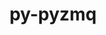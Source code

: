 ---
title: "py-pyzmq"
layout: cache
categories: [package, develop]
meta: {"compilers": ["gcc@11.1.0", "gcc@11.4.0", "gcc@9.4.0", "intel-oneapi-compilers@2025.1.0"], "num_specs": 74, "num_specs_by_stack": {"data-vis-sdk": 7, "e4s": 22, "e4s-neoverse-v2": 22, "e4s-neoverse_v1": 12, "e4s-oneapi": 6, "e4s-power": 5, "root": 74}, "oss": ["ubuntu20.04", "ubuntu22.04"], "platforms": ["linux"], "stacks": ["data-vis-sdk", "e4s", "e4s-neoverse-v2", "e4s-neoverse_v1", "e4s-oneapi", "e4s-power", "root"], "targets": ["neoverse_v1", "neoverse_v2", "ppc64le", "x86_64_v3"], "versions": ["17.1.2", "26.2.0"]}
spec_details: [{"compiler": "gcc@11.4.0", "hash": "2aina4bdwgfiwrukkw7th7qi44r7qwib", "os": "ubuntu22.04", "platform": "linux", "size": "-", "stacks": ["e4s", "root"], "target": "x86_64_v3", "variants": ["build_system=python_pip"], "versions": ["17.1.2"]}, {"compiler": "gcc@11.4.0", "hash": "2tabwygglg6hx7prpxkjxqmy35dxiruu", "os": "ubuntu22.04", "platform": "linux", "size": "-", "stacks": ["e4s", "root"], "target": "x86_64_v3", "variants": ["build_system=python_pip"], "versions": ["17.1.2"]}, {"compiler": "gcc@11.4.0", "hash": "2vd2x2rdp2bacmrbq5wunrhtws6dyjn6", "os": "ubuntu22.04", "platform": "linux", "size": "-", "stacks": ["e4s-neoverse-v2", "root"], "target": "neoverse_v2", "variants": ["build_system=python_pip"], "versions": ["26.2.0"]}, {"compiler": "gcc@11.4.0", "hash": "3scawm6hgjjj6u2iz6funfebfi26cu5a", "os": "ubuntu22.04", "platform": "linux", "size": "-", "stacks": ["e4s", "root"], "target": "x86_64_v3", "variants": ["build_system=python_pip"], "versions": ["26.2.0"]}, {"compiler": "gcc@9.4.0", "hash": "3ugiafbokcx6nlbud3jbcpdjyluckcir", "os": "ubuntu20.04", "platform": "linux", "size": "-", "stacks": ["e4s-power", "root"], "target": "ppc64le", "variants": ["build_system=python_pip"], "versions": ["26.2.0"]}, {"compiler": "gcc@11.4.0", "hash": "4257b5n5qjlgorn2lnycsjnpjdhe5da3", "os": "ubuntu22.04", "platform": "linux", "size": "-", "stacks": ["e4s-neoverse-v2", "root"], "target": "neoverse_v2", "variants": ["build_system=python_pip"], "versions": ["26.2.0"]}, {"compiler": "gcc@11.4.0", "hash": "4b56cp7l7eghndepvptjp7kwwt67rfjk", "os": "ubuntu22.04", "platform": "linux", "size": "-", "stacks": ["e4s-neoverse-v2", "root"], "target": "neoverse_v2", "variants": ["build_system=python_pip"], "versions": ["26.2.0"]}, {"compiler": "gcc@11.4.0", "hash": "4eik4cmf4zmbefhkskbgsavjsrlxtbmb", "os": "ubuntu22.04", "platform": "linux", "size": "-", "stacks": ["e4s-neoverse-v2", "root"], "target": "neoverse_v2", "variants": ["build_system=python_pip"], "versions": ["17.1.2"]}, {"compiler": "gcc@11.4.0", "hash": "5dyulc4cxj2dscjch6gj26rkh24xlc7a", "os": "ubuntu22.04", "platform": "linux", "size": "-", "stacks": ["e4s-neoverse_v1", "root"], "target": "neoverse_v1", "variants": ["build_system=python_pip"], "versions": ["26.2.0"]}, {"compiler": "gcc@11.4.0", "hash": "5e2m2pgs2kr7ubgzjincoiwbedccsmqm", "os": "ubuntu22.04", "platform": "linux", "size": "-", "stacks": ["e4s", "root"], "target": "x86_64_v3", "variants": ["build_system=python_pip"], "versions": ["26.2.0"]}, {"compiler": "gcc@11.4.0", "hash": "5f54tcur2lsf4bda6fdpqik5y4rlvtag", "os": "ubuntu22.04", "platform": "linux", "size": "-", "stacks": ["e4s-neoverse_v1", "root"], "target": "neoverse_v1", "variants": ["build_system=python_pip"], "versions": ["26.2.0"]}, {"compiler": "gcc@11.4.0", "hash": "6g4iq4jd5vybw7md6l3456pgis7xpvna", "os": "ubuntu22.04", "platform": "linux", "size": "-", "stacks": ["e4s", "root"], "target": "x86_64_v3", "variants": ["build_system=python_pip"], "versions": ["17.1.2"]}, {"compiler": "gcc@9.4.0", "hash": "6rc7b2mvg7y5anyvrrp7c3hvrbr3wvxd", "os": "ubuntu20.04", "platform": "linux", "size": "-", "stacks": ["e4s-power", "root"], "target": "ppc64le", "variants": ["build_system=python_pip"], "versions": ["17.1.2"]}, {"compiler": "gcc@11.4.0", "hash": "75zyy6cfygc6635wnz6ofy33ucbaywra", "os": "ubuntu22.04", "platform": "linux", "size": "-", "stacks": ["e4s-neoverse_v1", "root"], "target": "neoverse_v1", "variants": ["build_system=python_pip"], "versions": ["17.1.2"]}, {"compiler": "gcc@11.4.0", "hash": "7eib54spqogialkl35p7ttkrgam7d2ax", "os": "ubuntu22.04", "platform": "linux", "size": "-", "stacks": ["e4s-neoverse-v2", "root"], "target": "neoverse_v2", "variants": ["build_system=python_pip"], "versions": ["26.2.0"]}, {"compiler": "gcc@11.4.0", "hash": "7q4e4tqpak3iyk5oayxemsea57xc54xr", "os": "ubuntu22.04", "platform": "linux", "size": "-", "stacks": ["e4s-neoverse_v1", "root"], "target": "neoverse_v1", "variants": ["build_system=python_pip"], "versions": ["26.2.0"]}, {"compiler": "gcc@11.4.0", "hash": "atrq36ama6u2jhvk6kg3q463vion4vpv", "os": "ubuntu22.04", "platform": "linux", "size": "-", "stacks": ["e4s", "root"], "target": "x86_64_v3", "variants": ["build_system=python_pip"], "versions": ["26.2.0"]}, {"compiler": "intel-oneapi-compilers@2025.1.0", "hash": "bte6sq2mg3mih22cmrdnyvl6cmxnlf77", "os": "ubuntu22.04", "platform": "linux", "size": "-", "stacks": ["e4s-oneapi", "root"], "target": "x86_64_v3", "variants": ["build_system=python_pip"], "versions": ["17.1.2"]}, {"compiler": "gcc@11.1.0", "hash": "btij3md3qsclr7losaf5hxs7kuppexri", "os": "ubuntu20.04", "platform": "linux", "size": "-", "stacks": ["data-vis-sdk", "root"], "target": "x86_64_v3", "variants": ["build_system=python_pip"], "versions": ["26.2.0"]}, {"compiler": "gcc@11.4.0", "hash": "do36s2wjelsmzekkwi2x7sxdmhaabztj", "os": "ubuntu22.04", "platform": "linux", "size": "-", "stacks": ["e4s", "root"], "target": "x86_64_v3", "variants": ["build_system=python_pip"], "versions": ["26.2.0"]}, {"compiler": "gcc@11.4.0", "hash": "ehb2quaeghhtusvk753lup3u3ze67mrh", "os": "ubuntu22.04", "platform": "linux", "size": "-", "stacks": ["e4s-neoverse-v2", "root"], "target": "neoverse_v2", "variants": ["build_system=python_pip"], "versions": ["26.2.0"]}, {"compiler": "gcc@11.4.0", "hash": "eitwzonexlucefuy72rujdzz4yxfffzd", "os": "ubuntu22.04", "platform": "linux", "size": "-", "stacks": ["e4s", "root"], "target": "x86_64_v3", "variants": ["build_system=python_pip"], "versions": ["26.2.0"]}, {"compiler": "intel-oneapi-compilers@2025.1.0", "hash": "f72tj2bxhsgxidr5332rwf4ceczu4k4p", "os": "ubuntu22.04", "platform": "linux", "size": "-", "stacks": ["e4s-oneapi", "root"], "target": "x86_64_v3", "variants": ["build_system=python_pip"], "versions": ["17.1.2"]}, {"compiler": "intel-oneapi-compilers@2025.1.0", "hash": "fukryxttkfapvidav5n5nphekmnaatrf", "os": "ubuntu22.04", "platform": "linux", "size": "-", "stacks": ["e4s-oneapi", "root"], "target": "x86_64_v3", "variants": ["build_system=python_pip"], "versions": ["17.1.2"]}, {"compiler": "gcc@9.4.0", "hash": "ged2bvyxb5cgzlngbrlkiwtkbz4ztsm6", "os": "ubuntu20.04", "platform": "linux", "size": "-", "stacks": ["e4s-power", "root"], "target": "ppc64le", "variants": ["build_system=python_pip"], "versions": ["26.2.0"]}, {"compiler": "gcc@11.4.0", "hash": "hdusrm5ofgymocfeia3nvtraefedfd27", "os": "ubuntu22.04", "platform": "linux", "size": "-", "stacks": ["e4s", "root"], "target": "x86_64_v3", "variants": ["build_system=python_pip"], "versions": ["26.2.0"]}, {"compiler": "gcc@11.4.0", "hash": "hux7r4okhanoscqxl457sqxi76l446aa", "os": "ubuntu22.04", "platform": "linux", "size": "-", "stacks": ["e4s-neoverse-v2", "root"], "target": "neoverse_v2", "variants": ["build_system=python_pip"], "versions": ["17.1.2"]}, {"compiler": "gcc@9.4.0", "hash": "huzllifuec2taogszphkeoamwahsvveg", "os": "ubuntu20.04", "platform": "linux", "size": "-", "stacks": ["e4s-power", "root"], "target": "ppc64le", "variants": ["build_system=python_pip"], "versions": ["26.2.0"]}, {"compiler": "intel-oneapi-compilers@2025.1.0", "hash": "iqgnp4icest2iyfefle33iyxt3r7elfx", "os": "ubuntu22.04", "platform": "linux", "size": "-", "stacks": ["e4s-oneapi", "root"], "target": "x86_64_v3", "variants": ["build_system=python_pip"], "versions": ["17.1.2"]}, {"compiler": "gcc@11.4.0", "hash": "iycofr6mf2arpgdz5hsocmycueztgxoq", "os": "ubuntu22.04", "platform": "linux", "size": "-", "stacks": ["e4s-neoverse_v1", "root"], "target": "neoverse_v1", "variants": ["build_system=python_pip"], "versions": ["26.2.0"]}, {"compiler": "gcc@11.1.0", "hash": "j3aqiayg5vwquxcy2kkzrso67eg2nzc3", "os": "ubuntu20.04", "platform": "linux", "size": "-", "stacks": ["data-vis-sdk", "root"], "target": "x86_64_v3", "variants": ["build_system=python_pip"], "versions": ["26.2.0"]}, {"compiler": "gcc@11.4.0", "hash": "jrbab7mobcfcwjse4ovdp62jcqs4dn3e", "os": "ubuntu22.04", "platform": "linux", "size": "-", "stacks": ["e4s-neoverse_v1", "root"], "target": "neoverse_v1", "variants": ["build_system=python_pip"], "versions": ["17.1.2"]}, {"compiler": "gcc@11.4.0", "hash": "jtu2mk5zp3ncty4h67pmbolpaatsqjxu", "os": "ubuntu22.04", "platform": "linux", "size": "-", "stacks": ["e4s-neoverse-v2", "root"], "target": "neoverse_v2", "variants": ["build_system=python_pip"], "versions": ["17.1.2"]}, {"compiler": "gcc@11.4.0", "hash": "jtzpwzcz4sacpt5h6nzdb2daoctmudts", "os": "ubuntu22.04", "platform": "linux", "size": "-", "stacks": ["e4s-neoverse-v2", "root"], "target": "neoverse_v2", "variants": ["build_system=python_pip"], "versions": ["26.2.0"]}, {"compiler": "gcc@11.1.0", "hash": "jyitd24wfoxgfkg6xpmcnd4c75rbrz55", "os": "ubuntu20.04", "platform": "linux", "size": "-", "stacks": ["data-vis-sdk", "root"], "target": "x86_64_v3", "variants": ["build_system=python_pip"], "versions": ["26.2.0"]}, {"compiler": "intel-oneapi-compilers@2025.1.0", "hash": "kai7pok3scn4plygotgcksvs2qur6op6", "os": "ubuntu22.04", "platform": "linux", "size": "-", "stacks": ["e4s-oneapi", "root"], "target": "x86_64_v3", "variants": ["build_system=python_pip"], "versions": ["17.1.2"]}, {"compiler": "gcc@11.4.0", "hash": "kgqrq3sllg7x7xy2nl67ygwognz3ztgp", "os": "ubuntu22.04", "platform": "linux", "size": "-", "stacks": ["e4s-neoverse-v2", "root"], "target": "neoverse_v2", "variants": ["build_system=python_pip"], "versions": ["26.2.0"]}, {"compiler": "gcc@11.4.0", "hash": "kipv4sk2ufdn3o2uak4e5g2ooiq64y42", "os": "ubuntu22.04", "platform": "linux", "size": "-", "stacks": ["e4s-neoverse-v2", "root"], "target": "neoverse_v2", "variants": ["build_system=python_pip"], "versions": ["26.2.0"]}, {"compiler": "gcc@11.4.0", "hash": "klbkillbcvxsdqpcbmuvkqsrbh2pstpa", "os": "ubuntu22.04", "platform": "linux", "size": "-", "stacks": ["e4s-neoverse-v2", "root"], "target": "neoverse_v2", "variants": ["build_system=python_pip"], "versions": ["26.2.0"]}, {"compiler": "gcc@11.4.0", "hash": "ksau2a2az5nluubyaw2e7slmbxa733ap", "os": "ubuntu22.04", "platform": "linux", "size": "-", "stacks": ["e4s-neoverse-v2", "root"], "target": "neoverse_v2", "variants": ["build_system=python_pip"], "versions": ["26.2.0"]}, {"compiler": "gcc@11.4.0", "hash": "l5szrxxxgt4opipxzsdcsglq4c3ssraa", "os": "ubuntu22.04", "platform": "linux", "size": "-", "stacks": ["e4s", "root"], "target": "x86_64_v3", "variants": ["build_system=python_pip"], "versions": ["17.1.2"]}, {"compiler": "gcc@11.4.0", "hash": "l6sbukacayrsdumaryerc36dwblxetas", "os": "ubuntu22.04", "platform": "linux", "size": "-", "stacks": ["e4s", "root"], "target": "x86_64_v3", "variants": ["build_system=python_pip"], "versions": ["26.2.0"]}, {"compiler": "gcc@11.4.0", "hash": "loupt5ji2lh4a3gge43cst5g5yc22wkh", "os": "ubuntu22.04", "platform": "linux", "size": "-", "stacks": ["e4s-neoverse_v1", "root"], "target": "neoverse_v1", "variants": ["build_system=python_pip"], "versions": ["17.1.2"]}, {"compiler": "gcc@11.1.0", "hash": "lvxa4nq2eqflanxca7n3w7smq3hh4xir", "os": "ubuntu20.04", "platform": "linux", "size": "-", "stacks": ["data-vis-sdk", "root"], "target": "x86_64_v3", "variants": ["build_system=python_pip"], "versions": ["26.2.0"]}, {"compiler": "gcc@11.4.0", "hash": "m674ypquq5nh6mnabifembylp73nwobs", "os": "ubuntu22.04", "platform": "linux", "size": "-", "stacks": ["e4s-neoverse-v2", "root"], "target": "neoverse_v2", "variants": ["build_system=python_pip"], "versions": ["26.2.0"]}, {"compiler": "gcc@9.4.0", "hash": "nnbnuj73dgc6635bzrj3wd5mk2q4lq6m", "os": "ubuntu20.04", "platform": "linux", "size": "-", "stacks": ["e4s-power", "root"], "target": "ppc64le", "variants": ["build_system=python_pip"], "versions": ["26.2.0"]}, {"compiler": "gcc@11.4.0", "hash": "nvdq6cgd7e5src7nu26n7cy356pepx63", "os": "ubuntu22.04", "platform": "linux", "size": "-", "stacks": ["e4s", "root"], "target": "x86_64_v3", "variants": ["build_system=python_pip"], "versions": ["26.2.0"]}, {"compiler": "gcc@11.4.0", "hash": "nz4azz4g7lwurlyfdufmzvznldv72bt7", "os": "ubuntu22.04", "platform": "linux", "size": "-", "stacks": ["e4s", "root"], "target": "x86_64_v3", "variants": ["build_system=python_pip"], "versions": ["26.2.0"]}, {"compiler": "gcc@11.4.0", "hash": "ocawmcmpqtzxdylyq74pkvik2nfsdrz3", "os": "ubuntu22.04", "platform": "linux", "size": "-", "stacks": ["e4s-neoverse-v2", "root"], "target": "neoverse_v2", "variants": ["build_system=python_pip"], "versions": ["26.2.0"]}, {"compiler": "gcc@11.4.0", "hash": "p5v75hlpgrra55babfegbvl2zdzczrbn", "os": "ubuntu22.04", "platform": "linux", "size": "-", "stacks": ["e4s", "root"], "target": "x86_64_v3", "variants": ["build_system=python_pip"], "versions": ["26.2.0"]}, {"compiler": "gcc@11.4.0", "hash": "pfk2552nayt2ftrh5ekmir7m3osbbxpm", "os": "ubuntu22.04", "platform": "linux", "size": "-", "stacks": ["e4s", "root"], "target": "x86_64_v3", "variants": ["build_system=python_pip"], "versions": ["26.2.0"]}, {"compiler": "gcc@11.4.0", "hash": "pocy2qdxfvdvwg4l3mx3d4f4w3fzr223", "os": "ubuntu22.04", "platform": "linux", "size": "-", "stacks": ["e4s-neoverse_v1", "root"], "target": "neoverse_v1", "variants": ["build_system=python_pip"], "versions": ["26.2.0"]}, {"compiler": "gcc@11.4.0", "hash": "q2geuflso3qs7bxynijbvxlyszewpaqa", "os": "ubuntu22.04", "platform": "linux", "size": "-", "stacks": ["e4s-neoverse_v1", "root"], "target": "neoverse_v1", "variants": ["build_system=python_pip"], "versions": ["26.2.0"]}, {"compiler": "gcc@11.4.0", "hash": "rafwgwqqes623xchrfifsb3pppvmdzw6", "os": "ubuntu22.04", "platform": "linux", "size": "-", "stacks": ["e4s-neoverse-v2", "root"], "target": "neoverse_v2", "variants": ["build_system=python_pip"], "versions": ["26.2.0"]}, {"compiler": "gcc@11.4.0", "hash": "rphzivmvujbseeohjmjymm5wtkivakin", "os": "ubuntu22.04", "platform": "linux", "size": "-", "stacks": ["e4s-neoverse_v1", "root"], "target": "neoverse_v1", "variants": ["build_system=python_pip"], "versions": ["26.2.0"]}, {"compiler": "gcc@11.4.0", "hash": "seydwvhluy4rmjzw2t2vf5vof2pxtb5z", "os": "ubuntu22.04", "platform": "linux", "size": "-", "stacks": ["e4s", "root"], "target": "x86_64_v3", "variants": ["build_system=python_pip"], "versions": ["26.2.0"]}, {"compiler": "gcc@11.4.0", "hash": "sji6t6emvhijlrcxm3tzgza2ngowqnsj", "os": "ubuntu22.04", "platform": "linux", "size": "-", "stacks": ["e4s-neoverse-v2", "root"], "target": "neoverse_v2", "variants": ["build_system=python_pip"], "versions": ["17.1.2"]}, {"compiler": "gcc@11.4.0", "hash": "sk75iv4lw5ekvagjmw2gx22uun5d7erb", "os": "ubuntu22.04", "platform": "linux", "size": "-", "stacks": ["e4s-neoverse-v2", "root"], "target": "neoverse_v2", "variants": ["build_system=python_pip"], "versions": ["26.2.0"]}, {"compiler": "gcc@11.4.0", "hash": "swkd4t7gdsafjlj6fjnjhf532yvatihv", "os": "ubuntu22.04", "platform": "linux", "size": "-", "stacks": ["e4s", "root"], "target": "x86_64_v3", "variants": ["build_system=python_pip"], "versions": ["17.1.2"]}, {"compiler": "gcc@11.4.0", "hash": "t6ovccdyvzmfcccyh6e53riucwl5hvgk", "os": "ubuntu22.04", "platform": "linux", "size": "-", "stacks": ["e4s", "root"], "target": "x86_64_v3", "variants": ["build_system=python_pip"], "versions": ["26.2.0"]}, {"compiler": "gcc@11.4.0", "hash": "vftn3yeyuchn4xw3jdp2ugrv3kyhdbrx", "os": "ubuntu22.04", "platform": "linux", "size": "-", "stacks": ["e4s", "root"], "target": "x86_64_v3", "variants": ["build_system=python_pip"], "versions": ["26.2.0"]}, {"compiler": "gcc@11.4.0", "hash": "vr7sdn4cx6o6lqp5m3g3au43pnnkim7q", "os": "ubuntu22.04", "platform": "linux", "size": "-", "stacks": ["e4s-neoverse-v2", "root"], "target": "neoverse_v2", "variants": ["build_system=python_pip"], "versions": ["26.2.0"]}, {"compiler": "gcc@11.1.0", "hash": "whpqla2476nxpmczlgyz562pibrp73ft", "os": "ubuntu20.04", "platform": "linux", "size": "-", "stacks": ["data-vis-sdk", "root"], "target": "x86_64_v3", "variants": ["build_system=python_pip"], "versions": ["26.2.0"]}, {"compiler": "gcc@11.4.0", "hash": "wulp5uwm752v5r7x4q4gesjexvjc3lud", "os": "ubuntu22.04", "platform": "linux", "size": "-", "stacks": ["e4s", "root"], "target": "x86_64_v3", "variants": ["build_system=python_pip"], "versions": ["26.2.0"]}, {"compiler": "gcc@11.1.0", "hash": "wv7zhigx5idzrjnbfakgrdxtsp7fz3au", "os": "ubuntu20.04", "platform": "linux", "size": "-", "stacks": ["data-vis-sdk", "root"], "target": "x86_64_v3", "variants": ["build_system=python_pip"], "versions": ["26.2.0"]}, {"compiler": "intel-oneapi-compilers@2025.1.0", "hash": "xcwr3lr4agmgmhvtzrj7wrnpk3inpwmo", "os": "ubuntu22.04", "platform": "linux", "size": "-", "stacks": ["e4s-oneapi", "root"], "target": "x86_64_v3", "variants": ["build_system=python_pip"], "versions": ["17.1.2"]}, {"compiler": "gcc@11.4.0", "hash": "xr2pianghrnyty52bifp32owm2davqsr", "os": "ubuntu22.04", "platform": "linux", "size": "-", "stacks": ["e4s-neoverse-v2", "root"], "target": "neoverse_v2", "variants": ["build_system=python_pip"], "versions": ["17.1.2"]}, {"compiler": "gcc@11.4.0", "hash": "y6727b33s37pvj6hqk4xjucztyrlvpir", "os": "ubuntu22.04", "platform": "linux", "size": "-", "stacks": ["e4s", "root"], "target": "x86_64_v3", "variants": ["build_system=python_pip"], "versions": ["26.2.0"]}, {"compiler": "gcc@11.1.0", "hash": "ycxj4l23tskwm2ffokf7vlfsmu52mqqu", "os": "ubuntu20.04", "platform": "linux", "size": "-", "stacks": ["data-vis-sdk", "root"], "target": "x86_64_v3", "variants": ["build_system=python_pip"], "versions": ["26.2.0"]}, {"compiler": "gcc@11.4.0", "hash": "yfrd6mkdcrxvzuoqnrbcesxmwpwk35ai", "os": "ubuntu22.04", "platform": "linux", "size": "-", "stacks": ["e4s", "root"], "target": "x86_64_v3", "variants": ["build_system=python_pip"], "versions": ["17.1.2"]}, {"compiler": "gcc@11.4.0", "hash": "yianrp3erynssd5i27ling6ywz3gqkts", "os": "ubuntu22.04", "platform": "linux", "size": "-", "stacks": ["e4s-neoverse-v2", "root"], "target": "neoverse_v2", "variants": ["build_system=python_pip"], "versions": ["17.1.2"]}, {"compiler": "gcc@11.4.0", "hash": "ynjkg4km6l53s75ixjqidpwt2uyu5rzp", "os": "ubuntu22.04", "platform": "linux", "size": "-", "stacks": ["e4s-neoverse_v1", "root"], "target": "neoverse_v1", "variants": ["build_system=python_pip"], "versions": ["26.2.0"]}, {"compiler": "gcc@11.4.0", "hash": "zhncya7bkd2hcolwy6bfvwa43hpwdqrx", "os": "ubuntu22.04", "platform": "linux", "size": "-", "stacks": ["e4s-neoverse_v1", "root"], "target": "neoverse_v1", "variants": ["build_system=python_pip"], "versions": ["26.2.0"]}, {"compiler": "gcc@11.4.0", "hash": "zzvwdueblw34ui3vw6nkq7hmma4uoget", "os": "ubuntu22.04", "platform": "linux", "size": "-", "stacks": ["e4s-neoverse-v2", "root"], "target": "neoverse_v2", "variants": ["build_system=python_pip"], "versions": ["26.2.0"]}]
---